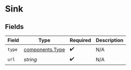 # Sink


## Fields

| Field                                              | Type                                               | Required                                           | Description                                        |
| -------------------------------------------------- | -------------------------------------------------- | -------------------------------------------------- | -------------------------------------------------- |
| `type`                                             | [components.Type](../../models/components/type.md) | :heavy_check_mark:                                 | N/A                                                |
| `url`                                              | *string*                                           | :heavy_check_mark:                                 | N/A                                                |